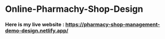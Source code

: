 # Online-Pharmachy-Shop-Design

###  Here is my live website  :   https://pharmacy-shop-management-demo-design.netlify.app/
